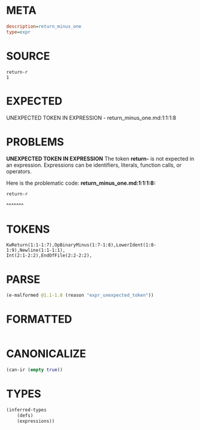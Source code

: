 # META
~~~ini
description=return_minus_one
type=expr
~~~
# SOURCE
~~~roc
return-r
1
~~~
# EXPECTED
UNEXPECTED TOKEN IN EXPRESSION - return_minus_one.md:1:1:1:8
# PROBLEMS
**UNEXPECTED TOKEN IN EXPRESSION**
The token **return-** is not expected in an expression.
Expressions can be identifiers, literals, function calls, or operators.

Here is the problematic code:
**return_minus_one.md:1:1:1:8:**
```roc
return-r
```
^^^^^^^


# TOKENS
~~~zig
KwReturn(1:1-1:7),OpBinaryMinus(1:7-1:8),LowerIdent(1:8-1:9),Newline(1:1-1:1),
Int(2:1-2:2),EndOfFile(2:2-2:2),
~~~
# PARSE
~~~clojure
(e-malformed @1.1-1.8 (reason "expr_unexpected_token"))
~~~
# FORMATTED
~~~roc

~~~
# CANONICALIZE
~~~clojure
(can-ir (empty true))
~~~
# TYPES
~~~clojure
(inferred-types
	(defs)
	(expressions))
~~~
